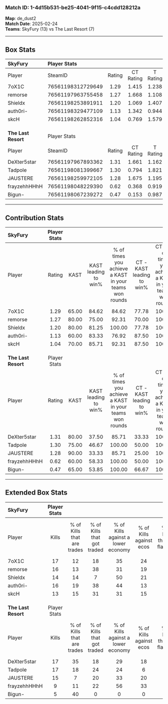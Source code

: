 ### Match ID: 1-4d15b531-be25-4041-9f15-c4cdd128212a  
**Map**: de_dust2  
**Match Date**: 2025-02-24  
**Teams**: SkyFury (13) vs The Last Resort (7)  

---  

## Box Stats  

| **SkyFury**         | Player Stats      |        |           |          |       |      |       |         |        |      |     |
| :- | :- | :-: | :-: | :-: | :-: | :-: | :-: | :-: | :-: | :-: | :-: |
| Player              | SteamID           | Rating | CT Rating | T Rating | KAST  | ADR  | Kills | Assists | Deaths | K/D  | HS% |
| 7oX1C               | 76561198312729649 |  1.29  |   1.415   |  1.238   | 65.00 | 96.3 |  17   |    6    |   12   | 1.42 | 58  |
| remorse             | 76561197963755458 |  1.27  |   1.668   |  1.108   | 80.00 | 93.8 |  16   |    7    |   15   | 1.07 | 50  |
| Shieldx             | 76561198253891911 |  1.20  |   1.069   |  1.407   | 80.00 | 72.3 |  14   |    2    |   11   | 1.27 | 28  |
| auth0ri-            | 76561198329477109 |  1.13  |   1.342   |  0.944   | 60.00 | 79.7 |  16   |    6    |   13   | 1.23 | 56  |
| skcH                | 76561198262852316 |  1.04  |   0.769   |  1.579   | 70.00 | 65.8 |  13   |    3    |   12   | 1.08 | 38  |
|                     |                   |        |           |          |       |      |       |         |        |      |     |
|                     |                   |        |           |          |       |      |       |         |        |      |     |
|                     |                   |        |           |          |       |      |       |         |        |      |     |
| **The Last Resort** | Player Stats      |        |           |          |       |      |       |         |        |      |     |
| Player              | SteamID           | Rating | CT Rating | T Rating | KAST  | ADR  | Kills | Assists | Deaths | K/D  | HS% |
| DeXter5star         | 76561197967893362 |  1.31  |   1.661   |  1.162   | 80.00 | 86.3 |  17   |    5    |   14   | 1.21 | 41  |
| Tadpole             | 76561198081399667 |  1.30  |   0.794   |  1.821   | 75.00 | 91.5 |  17   |    8    |   14   | 1.21 | 70  |
| JAUSTERE            | 76561198259972105 |  1.28  |   1.675   |  1.195   | 90.00 | 90.3 |  15   |    5    |   15   | 1.00 | 60  |
| frayzehhHHhH        | 76561198048229390 |  0.62  |   0.368   |  0.919   | 60.00 | 44.9 |   9   |    8    |   17   | 0.53 | 66  |
| Bigun-              | 76561198067239272 |  0.47  |   0.153   |  0.987   | 65.00 | 37.9 |   5   |    4    |   16   | 0.31 | 60  |
---  

## Contribution Stats  

| **SkyFury**         | Player Stats |       |                      |                                                        |                           |                                                             |                          |                                                            |
| :- | :-: | :-: | :-: | :-: | :-: | :-: | :-: | :-: |
| Player              |    Rating    | KAST  | KAST leading to win% | % of times you achieve a KAST in your teams won rounds | CT - KAST leading to win% | CT - % of times you achieve a KAST in your teams won rounds | T - KAST leading to win% | T - % of times you achieve a KAST in your teams won rounds |
| 7oX1C               |     1.29     | 65.00 |        84.62         |                         84.62                          |           77.78           |                           100.00                            |          100.00          |                           66.67                            |
| remorse             |     1.27     | 80.00 |        75.00         |                         92.31                          |           70.00           |                           100.00                            |          83.33           |                           83.33                            |
| Shieldx             |     1.20     | 80.00 |        81.25         |                         100.00                         |           77.78           |                           100.00                            |          85.71           |                           100.00                           |
| auth0ri-            |     1.13     | 60.00 |        83.33         |                         76.92                          |           87.50           |                           100.00                            |          75.00           |                           50.00                            |
| skcH                |     1.04     | 70.00 |        85.71         |                         92.31                          |           87.50           |                           100.00                            |          83.33           |                           83.33                            |
|                     |              |       |                      |                                                        |                           |                                                             |                          |                                                            |
|                     |              |       |                      |                                                        |                           |                                                             |                          |                                                            |
|                     |              |       |                      |                                                        |                           |                                                             |                          |                                                            |
| **The Last Resort** | Player Stats |       |                      |                                                        |                           |                                                             |                          |                                                            |
| Player              |    Rating    | KAST  | KAST leading to win% | % of times you achieve a KAST in your teams won rounds | CT - KAST leading to win% | CT - % of times you achieve a KAST in your teams won rounds | T - KAST leading to win% | T - % of times you achieve a KAST in your teams won rounds |
| DeXter5star         |     1.31     | 80.00 |        37.50         |                         85.71                          |           33.33           |                           100.00                            |          40.00           |                           80.00                            |
| Tadpole             |     1.30     | 75.00 |        46.67         |                         100.00                         |           50.00           |                           100.00                            |          45.45           |                           100.00                           |
| JAUSTERE            |     1.28     | 90.00 |        33.33         |                         85.71                          |           25.00           |                           100.00                            |          40.00           |                           80.00                            |
| frayzehhHHhH        |     0.62     | 60.00 |        58.33         |                         100.00                         |           50.00           |                           100.00                            |          62.50           |                           100.00                           |
| Bigun-              |     0.47     | 65.00 |        53.85         |                         100.00                         |           66.67           |                           100.00                            |          50.00           |                           100.00                           |
---  

## Extended Box Stats  

| **SkyFury**         | Player Stats |                            |                            |                                    |                         |                              |                                 |        |                             |                                     |                          |                               |                            |
| :- | :-: | :-: | :-: | :-: | :-: | :-: | :-: | :-: | :-: | :-: | :-: | :-: | :-: |
| Player              |    Kills     | % of Kills that are trades | % of Kills that got traded | % of Kills against a lower economy | % of Kills against ecos | % of Kills that are flawless | % of Kills that are close duels | Deaths | % of Deaths that get traded | % of Deaths against a lower economy | % of Deaths against ecos | % of Deaths that are flawless | % of Deaths that are close |
| 7oX1C               |      17      |             12             |             18             |                 35                 |           24            |              59              |                0                |   12   |             17              |                 25                  |            17            |              58               |             0              |
| remorse             |      16      |             13             |             38             |                 31                 |           19            |              63              |                6                |   15   |             40              |                 27                  |            13            |              47               |             7              |
| Shieldx             |      14      |             14             |             7              |                 50                 |           21            |              71              |                7                |   11   |              0              |                 18                  |            9             |              73               |             0              |
| auth0ri-            |      16      |             19             |             38             |                 44                 |           13            |              75              |                6                |   13   |             15              |                 15                  |            0             |              69               |             0              |
| skcH                |      13      |             15             |             31             |                 31                 |           15            |              54              |                0                |   12   |             17              |                 25                  |            8             |              75               |             8              |
|                     |              |                            |                            |                                    |                         |                              |                                 |        |                             |                                     |                          |                               |                            |
|                     |              |                            |                            |                                    |                         |                              |                                 |        |                             |                                     |                          |                               |                            |
|                     |              |                            |                            |                                    |                         |                              |                                 |        |                             |                                     |                          |                               |                            |
| **The Last Resort** | Player Stats |                            |                            |                                    |                         |                              |                                 |        |                             |                                     |                          |                               |                            |
| Player              |    Kills     | % of Kills that are trades | % of Kills that got traded | % of Kills against a lower economy | % of Kills against ecos | % of Kills that are flawless | % of Kills that are close duels | Deaths | % of Deaths that get traded | % of Deaths against a lower economy | % of Deaths against ecos | % of Deaths that are flawless | % of Deaths that are close |
| DeXter5star         |      17      |             35             |             18             |                 29                 |           18            |              59              |                6                |   14   |             14              |                  0                  |            0             |              64               |             0              |
| Tadpole             |      17      |             18             |             24             |                 24                 |            6            |              47              |                6                |   14   |             29              |                  0                  |            0             |              71               |             7              |
| JAUSTERE            |      15      |             7              |             20             |                 33                 |           20            |              87              |                0                |   15   |             27              |                  7                  |            0             |              60               |             0              |
| frayzehhHHhH        |      9       |             11             |             22             |                 56                 |           33            |              56              |                0                |   17   |             18              |                  6                  |            0             |              65               |             6              |
| Bigun-              |      5       |             40             |             0              |                 0                  |            0            |              80              |                0                |   16   |             44              |                  6                  |            0             |              63               |             6              |
